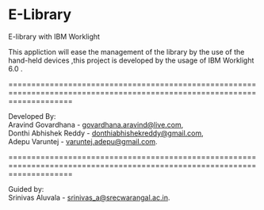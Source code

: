 E-Library
==============

E-library with IBM Worklight

This appliction will ease the management of the library by the use of the hand-held devices ,this project is developed by the usage of IBM Worklight 6.0 .

==========================================================================================================================

Developed By:<br>
Aravind Govardhana - <email>govardhana.aravind@live.com</email>,<br>
Donthi Abhishek Reddy - <email>donthiabhishekreddy@gmail.com</email>,<br>
Adepu Varuntej - <email>varuntej.adepu@gmail.com</email>.<br>

==========================================================================================================================

Guided by: <br>
Srinivas Aluvala - <email>srinivas_a@srecwarangal.ac.in</email>.
